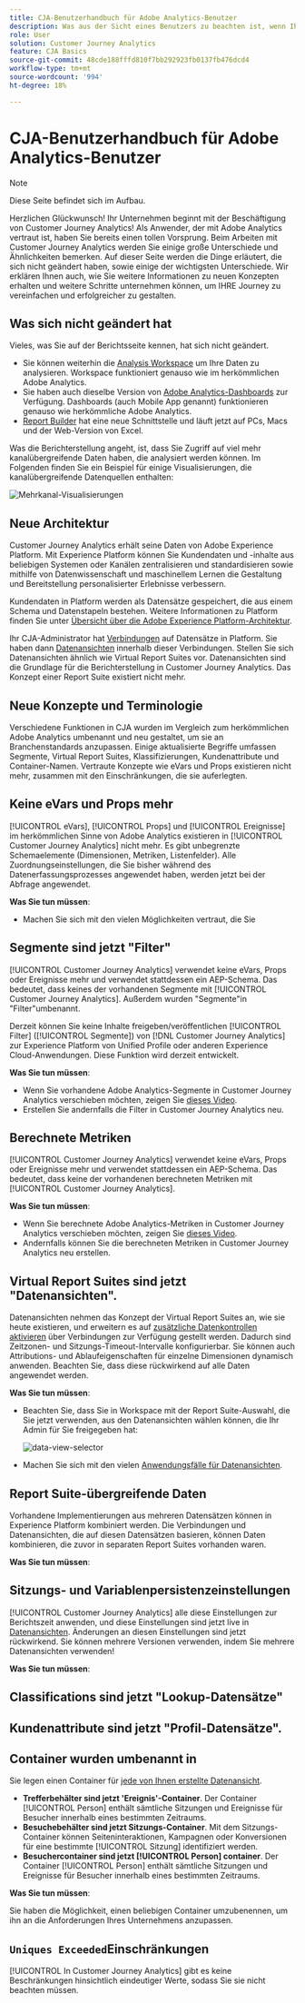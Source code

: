 ```yaml
---
title: CJA-Benutzerhandbuch für Adobe Analytics-Benutzer
description: Was aus der Sicht eines Benutzers zu beachten ist, wenn Ihr Unternehmen Daten von Adobe Analytics in Customer Journey Analytics verschiebt
role: User
solution: Customer Journey Analytics
feature: CJA Basics
source-git-commit: 48cde188fffd810f7bb292923fb0137fb476dcd4
workflow-type: tm+mt
source-wordcount: '994'
ht-degree: 18%

---
```



# CJA-Benutzerhandbuch für Adobe Analytics-Benutzer

>[!NOTE]
>
>Diese Seite befindet sich im Aufbau.

Herzlichen Glückwunsch! Ihr Unternehmen beginnt mit der Beschäftigung von Customer Journey Analytics! Als Anwender, der mit Adobe Analytics vertraut ist, haben Sie bereits einen tollen Vorsprung. Beim Arbeiten mit Customer Journey Analytics werden Sie einige große Unterschiede und Ähnlichkeiten bemerken. Auf dieser Seite werden die Dinge erläutert, die sich nicht geändert haben, sowie einige der wichtigsten Unterschiede. Wir erklären Ihnen auch, wie Sie weitere Informationen zu neuen Konzepten erhalten und weitere Schritte unternehmen können, um IHRE Journey zu vereinfachen und erfolgreicher zu gestalten.

## Was sich nicht geändert hat

Vieles, was Sie auf der Berichtsseite kennen, hat sich nicht geändert.

* Sie können weiterhin die [Analysis Workspace](/help/analysis-workspace/home.md) um Ihre Daten zu analysieren. Workspace funktioniert genauso wie im herkömmlichen Adobe Analytics.
* Sie haben auch dieselbe Version von [Adobe Analytics-Dashboards](/help/mobile-app/home.md) zur Verfügung. Dashboards (auch Mobile App genannt) funktionieren genauso wie herkömmliche Adobe Analytics.
* [Report Builder](/help/report-builder/report-buider-overview.md) hat eine neue Schnittstelle und läuft jetzt auf PCs, Macs und der Web-Version von Excel.

Was die Berichterstellung angeht, ist, dass Sie Zugriff auf viel mehr kanalübergreifende Daten haben, die analysiert werden können. Im Folgenden finden Sie ein Beispiel für einige Visualisierungen, die kanalübergreifende Datenquellen enthalten:

![Mehrkanal-Visualisierungen](assets/cross-channel.png)

## Neue Architektur

Customer Journey Analytics erhält seine Daten von Adobe Experience Platform. Mit Experience Platform können Sie Kundendaten und -inhalte aus beliebigen Systemen oder Kanälen zentralisieren und standardisieren sowie mithilfe von Datenwissenschaft und maschinellem Lernen die Gestaltung und Bereitstellung personalisierter Erlebnisse verbessern.

Kundendaten in Platform werden als Datensätze gespeichert, die aus einem Schema und Datenstapeln bestehen. Weitere Informationen zu Platform finden Sie unter [Übersicht über die Adobe Experience Platform-Architektur](https://experienceleague.adobe.com/docs/platform-learn/tutorials/intro-to-platform/basic-architecture.html?lang=en).

Ihr CJA-Administrator hat [Verbindungen](/help/connections/create-connection.md) auf Datensätze in Platform. Sie haben dann [Datenansichten](/help/data-views/data-views.md) innerhalb dieser Verbindungen. Stellen Sie sich Datenansichten ähnlich wie Virtual Report Suites vor. Datenansichten sind die Grundlage für die Berichterstellung in Customer Journey Analytics. Das Konzept einer Report Suite existiert nicht mehr.

## Neue Konzepte und Terminologie

Verschiedene Funktionen in CJA wurden im Vergleich zum herkömmlichen Adobe Analytics umbenannt und neu gestaltet, um sie an Branchenstandards anzupassen. Einige aktualisierte Begriffe umfassen Segmente, Virtual Report Suites, Klassifizierungen, Kundenattribute und Container-Namen. Vertraute Konzepte wie eVars und Props existieren nicht mehr, zusammen mit den Einschränkungen, die sie auferlegten.

## Keine eVars und Props mehr

[!UICONTROL eVars], [!UICONTROL Props] und [!UICONTROL Ereignisse] im herkömmlichen Sinne von Adobe Analytics existieren in [!UICONTROL Customer Journey Analytics] nicht mehr. Es gibt unbegrenzte Schemaelemente (Dimensionen, Metriken, Listenfelder). Alle Zuordnungseinstellungen, die Sie bisher während des Datenerfassungsprozesses angewendet haben, werden jetzt bei der Abfrage angewendet.

**Was Sie tun müssen**:

* Machen Sie sich mit den vielen Möglichkeiten vertraut, die Sie

## Segmente sind jetzt &quot;Filter&quot;

[!UICONTROL Customer Journey Analytics] verwendet keine eVars, Props oder Ereignisse mehr und verwendet stattdessen ein AEP-Schema. Das bedeutet, dass keines der vorhandenen Segmente mit [!UICONTROL Customer Journey Analytics]. Außerdem wurden &quot;Segmente&quot;in &quot;Filter&quot;umbenannt.

Derzeit können Sie keine Inhalte freigeben/veröffentlichen [!UICONTROL Filter] ([!UICONTROL Segmente]) von [!DNL Customer Journey Analytics] zur Experience Platform von Unified Profile oder anderen Experience Cloud-Anwendungen. Diese Funktion wird derzeit entwickelt.

**Was Sie tun müssen**:

* Wenn Sie vorhandene Adobe Analytics-Segmente in Customer Journey Analytics verschieben möchten, zeigen Sie [dieses Video](https://experienceleague.adobe.com/docs/customer-journey-analytics-learn/tutorials/moving-adobe-analytics-segments-to-customer-journey-analytics.html?lang=de).
* Erstellen Sie andernfalls die Filter in Customer Journey Analytics neu.

## Berechnete Metriken

[!UICONTROL Customer Journey Analytics] verwendet keine eVars, Props oder Ereignisse mehr und verwendet stattdessen ein AEP-Schema. Das bedeutet, dass keine der vorhandenen berechneten Metriken mit [!UICONTROL Customer Journey Analytics].

**Was Sie tun müssen**:

* Wenn Sie berechnete Adobe Analytics-Metriken in Customer Journey Analytics verschieben möchten, zeigen Sie [dieses Video](https://experienceleague.adobe.com/docs/customer-journey-analytics-learn/tutorials/moving-your-calculated-metrics-from-adobe-analytics-to-customer-journey-analytics.html?lang=de).
* Andernfalls können Sie die berechneten Metriken in Customer Journey Analytics neu erstellen.

## Virtual Report Suites sind jetzt &quot;Datenansichten&quot;.

Datenansichten nehmen das Konzept der Virtual Report Suites an, wie sie heute existieren, und erweitern es auf [zusätzliche Datenkontrollen aktivieren](/help/data-views/create-dataview.md) über Verbindungen zur Verfügung gestellt werden. Dadurch sind Zeitzonen- und Sitzungs-Timeout-Intervalle konfigurierbar. Sie können auch Attributions- und Ablaufeigenschaften für einzelne Dimensionen dynamisch anwenden. Beachten Sie, dass diese rückwirkend auf alle Daten angewendet werden.

**Was Sie tun müssen**:

* Beachten Sie, dass Sie in Workspace mit der Report Suite-Auswahl, die Sie jetzt verwenden, aus den Datenansichten wählen können, die Ihr Admin für Sie freigegeben hat:

   ![data-view-selector](assets/data-views.png)

* Machen Sie sich mit den vielen [Anwendungsfälle für Datenansichten](/help/data-views/data-views-usecases.md).

## Report Suite-übergreifende Daten

Vorhandene Implementierungen aus mehreren Datensätzen können in Experience Platform kombiniert werden. Die Verbindungen und Datenansichten, die auf diesen Datensätzen basieren, können Daten kombinieren, die zuvor in separaten Report Suites vorhanden waren.

**Was Sie tun müssen**:

## Sitzungs- und Variablenpersistenzeinstellungen

[!UICONTROL Customer Journey Analytics] alle diese Einstellungen zur Berichtszeit anwenden, und diese Einstellungen sind jetzt live in [Datenansichten](help/data-views/component-settings/persistence.md). Änderungen an diesen Einstellungen sind jetzt rückwirkend. Sie können mehrere Versionen verwenden, indem Sie mehrere Datenansichten verwenden!

**Was Sie tun müssen**:


## Classifications sind jetzt &quot;Lookup-Datensätze&quot;

## Kundenattribute sind jetzt &quot;Profil-Datensätze&quot;.


## Container wurden umbenannt in

Sie legen einen Container für [jede von Ihnen erstellte Datenansicht](https://experienceleague.adobe.com/docs/analytics-platform/using/cja-dataviews/create-dataview.html?lang=en#containers).
* **Trefferbehälter sind jetzt &#39;Ereignis&#39;-Container**. Der Container [!UICONTROL Person] enthält sämtliche Sitzungen und Ereignisse für Besucher innerhalb eines bestimmten Zeitraums.
* **Besuchebehälter sind jetzt Sitzungs-Container**. Mit dem Sitzungs-Container können Seiteninteraktionen, Kampagnen oder Konversionen für eine bestimmte [!UICONTROL Sitzung] identifiziert werden.
* **Besuchercontainer sind jetzt [!UICONTROL Person] container**. Der Container [!UICONTROL Person] enthält sämtliche Sitzungen und Ereignisse für Besucher innerhalb eines bestimmten Zeitraums.

**Was Sie tun müssen**:

Sie haben die Möglichkeit, einen beliebigen Container umzubenennen, um ihn an die Anforderungen Ihres Unternehmens anzupassen.


## `Uniques Exceeded`Einschränkungen

[!UICONTROL In Customer Journey Analytics] gibt es keine Beschränkungen hinsichtlich eindeutiger Werte, sodass Sie sie nicht beachten müssen.
